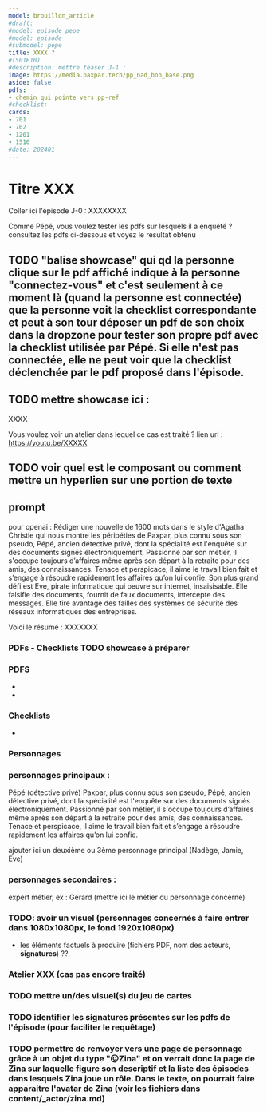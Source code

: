 ```yaml
---
model: brouillon_article
#draft:
#model: episode_pepe
#model: episode
#submodel: pepe
title: XXXX ? 
#(S01E10)
#description: mettre teaser J-1 : 
image: https://media.paxpar.tech/pp_nad_bob_base.png
aside: false
pdfs:
- chemin qui pointe vers pp-ref 
#checklist:
cards: 
- 701
- 702
- 1201
- 1510
#date: 202401
---
```


# Titre XXX

Coller ici l'épisode J-0 : XXXXXXXX

Comme Pépé, vous voulez tester les pdfs sur lesquels il a enquêté ? consultez les pdfs ci-dessous et voyez le résultat obtenu 
## TODO "balise showcase" qui qd la personne clique sur le pdf affiché indique à la personne "connectez-vous" et c'est seulement à ce moment là (quand la personne est connectée) que la personne voit la checklist correspondante et peut à son tour déposer un pdf de son choix dans la dropzone pour tester son propre pdf avec la checklist utilisée par Pépé. Si elle n'est pas connectée, elle ne peut voir que la checklist déclenchée par le pdf proposé dans l'épisode.

## TODO mettre showcase ici :
XXXX

Vous voulez voir un atelier dans lequel ce cas est traité ?
lien url : https://youtu.be/XXXXX
## TODO voir quel est le composant ou comment mettre un hyperlien sur une portion de texte 

## prompt

pour openai :
Rédiger une nouvelle de 1600 mots dans le style d'Agatha Christie qui nous montre les péripéties de Paxpar, plus connu sous son pseudo, Pépé, ancien détective privé, dont la spécialité est l'enquête sur des documents signés électroniquement. Passionné par son métier, il s'occupe toujours d’affaires même après son départ à la retraite pour des amis, des connaissances. Tenace et perspicace, il aime le travail bien fait et s’engage à résoudre rapidement les affaires qu’on lui confie.
Son plus grand défi est Eve, pirate informatique qui oeuvre sur internet, insaisisable. Elle falsifie des documents, fournit de faux documents, intercepte des messages. Elle tire avantage des failles des systèmes de sécurité des réseaux informatiques des entreprises.

Voici le résumé :
XXXXXXX

### PDFs - Checklists TODO showcase à préparer
### PDFS
-  
- 

### Checklists
- 

### Personnages
### personnages principaux :
Pépé (détective privé)
Paxpar, plus connu sous son pseudo, Pépé, ancien détective privé, dont la spécialité est l'enquête sur des documents signés électroniquement. Passionné par son métier, il s'occupe toujours d’affaires même après son départ à la retraite pour des amis, des connaissances. Tenace et perspicace, il aime le travail bien fait et s’engage à résoudre rapidement les affaires qu’on lui confie.

ajouter ici un deuxième ou 3ème personnage principal (Nadège, Jamie, Eve)

### personnages secondaires :
expert métier, ex : Gérard (mettre ici le métier du personnage concerné)

### TODO: avoir un visuel (personnages concernés à faire entrer dans 1080x1080px, le fond 1920x1080px)

* les éléments factuels à produire (fichiers PDF, nom des acteurs, **signatures**) ??  

### Atelier XXX (cas pas encore traité)

### TODO mettre un/des visuel(s) du jeu de cartes 

### TODO identifier les signatures présentes sur les pdfs de l'épisode (pour faciliter le requêtage)

### TODO permettre de renvoyer vers une page de personnage grâce à un objet du type "@Zina" et on verrait donc la page de Zina sur laquelle figure son descriptif et la liste des épisodes dans lesquels Zina joue un rôle. Dans le texte, on pourrait faire apparaitre l'avatar de Zina (voir les fichiers dans content/_actor/zina.md)